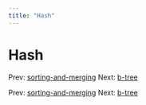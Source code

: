 ```yaml
---
title: "Hash"
---
```


# Hash

Prev: [sorting-and-merging](sorting-and-merging.md)
Next: [b-tree](b-tree.md)

Prev: [sorting-and-merging](sorting-and-merging.md)
Next: [b-tree](b-tree.md)

